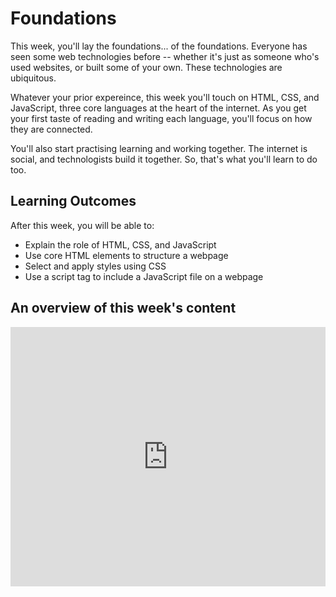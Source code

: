 # Foundations

This week, you'll lay the foundations... of the foundations. Everyone has seen some web technologies before -- whether it's just as someone who's used websites, or built some of your own. These technologies are ubiquitous.

Whatever your prior expereince, this week you'll touch on HTML, CSS, and JavaScript, three core languages at the heart of the internet. As you get your first taste of reading and writing each language, you'll focus on how they are connected.

You'll also start practising learning and working together. The internet is social, and technologists build it together. So, that's what you'll learn to do too.

## Learning Outcomes

After this week, you will be able to:

- Explain the role of HTML, CSS, and JavaScript
- Use core HTML elements to structure a webpage
- Select and apply styles using CSS
- Use a script tag to include a JavaScript file on a webpage


## An overview of this week's content

<!-- TODO: replace weekly intro video -->

<div style="position: relative; padding-bottom: 56.25%; height: 0;"><iframe width="100%" height="415" src="https://www.loom.com/embed/a885ef9ab6b949ac8bc91c5ac2147c16?sid=39b24621-c655-462c-b888-82eb3edf85fb" title="Intro Video" frameborder="0" allow="accelerometer; autoplay; clipboard-write; encrypted-media; gyroscope; picture-in-picture" allowfullscreen></iframe></div>
<!-- </details>+ -->
